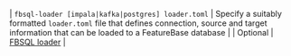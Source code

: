 | `fbsql-loader [impala|kafka|postgres] loader.toml` | Specify a suitably formatted `loader.toml` file that defines connection, source and target information that can be loaded to a FeatureBase database |  | Optional | [FBSQL loader](/docs/fbsql/fbsql-loaders) |
